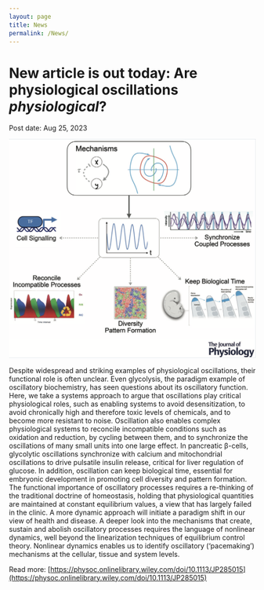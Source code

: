```yaml
---
layout: page
title: News
permalink: /News/
---
```


# New article is out today: Are physiological oscillations *physiological*?
Post date: Aug 25, 2023

![Yoscillate](/images/Yoscillate.png)

Despite widespread and striking examples of physiological oscillations, their functional role is often unclear. Even glycolysis, the paradigm example of oscillatory biochemistry, has seen questions about its oscillatory function. Here, we take a systems approach to argue that oscillations play critical physiological roles, such as enabling systems to avoid desensitization, to avoid chronically high and therefore toxic levels of chemicals, and to become more resistant to noise. Oscillation also enables complex physiological systems to reconcile incompatible conditions such as oxidation and reduction, by cycling between them, and to synchronize the oscillations of many small units into one large effect. In pancreatic β-cells, glycolytic oscillations synchronize with calcium and mitochondrial oscillations to drive pulsatile insulin release, critical for liver regulation of glucose. In addition, oscillation can keep biological time, essential for embryonic development in promoting cell diversity and pattern formation. The functional importance of oscillatory processes requires a re-thinking of the traditional doctrine of homeostasis, holding that physiological quantities are maintained at constant equilibrium values, a view that has largely failed in the clinic. A more dynamic approach will initiate a paradigm shift in our view of health and disease. A deeper look into the mechanisms that create, sustain and abolish oscillatory processes requires the language of nonlinear dynamics, well beyond the linearization techniques of equilibrium control theory. Nonlinear dynamics enables us to identify oscillatory (‘pacemaking’) mechanisms at the cellular, tissue and system levels.

Read more: [https://physoc.onlinelibrary.wiley.com/doi/10.1113/JP285015](https://physoc.onlinelibrary.wiley.com/doi/10.1113/JP285015)

